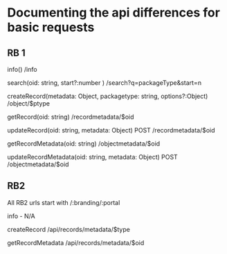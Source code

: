 # Documenting the api differences for basic requests


## RB 1

info()
/info

search(oid: string, start?:number )
/search?q=packageType&start=n

createRecord(metadata: Object, packagetype: string, options?:Object)
/object/$ptype

getRecord(oid: string)
/recordmetadata/$oid

updateRecord(oid: string, metadata: Object)
POST /recordmetadata/$oid

getRecordMetadata(oid: string)
/objectmetadata/$oid

updateRecordMetadata(oid: string, metadata: Object)
POST /objectmetadata/$oid

## RB2

All RB2 urls start with /:branding/:portal

info - N/A


createRecord
/api/records/metadata/$type

getRecordMetadata
/api/records/metadata/$oid
